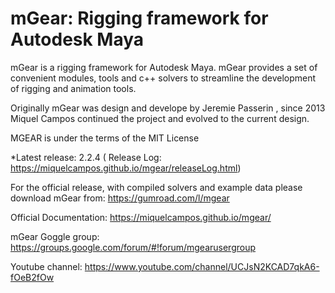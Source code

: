 # mGear: Rigging framework for Autodesk Maya

mGear is a rigging framework for Autodesk Maya. mGear provides a set of convenient modules, tools and c++ solvers to streamline the development of rigging and animation tools.

Originally mGear was design and develope by Jeremie Passerin , since 2013 Miquel Campos continued the project and evolved to the current design.

MGEAR is under the terms of the MIT License

*Latest release: 2.2.4 ( Release Log: https://miquelcampos.github.io/mgear/releaseLog.html)

For the official release, with compiled solvers and example data please download mGear from: https://gumroad.com/l/mgear

Official Documentation: https://miquelcampos.github.io/mgear/

mGear Goggle group: https://groups.google.com/forum/#!forum/mgearusergroup

Youtube channel: https://www.youtube.com/channel/UCJsN2KCAD7qkA6-fOeB2fOw
